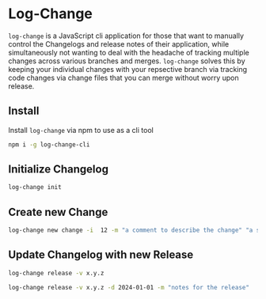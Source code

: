 # Log-Change

`log-change` is a JavaScript cli application for those that want to manually control the Changelogs and release notes of their application, while simultaneously not wanting to deal with the headache of tracking multiple changes across various branches and merges. `log-change` solves this by keeping your individual changes with your repsective branch via tracking code changes via change files that you can merge without worry upon release.

## Install

Install `log-change` via npm to use as a cli tool

```bash
npm i -g log-change-cli
```

## Initialize Changelog

```bash
log-change init
```

## Create new Change

```bash
log-change new change -i  12 -m "a comment to describe the change" "a second comment"
```

## Update Changelog with new Release

```bash
log-change release -v x.y.z
```

```bash
log-change release -v x.y.z -d 2024-01-01 -m "notes for the release"
```